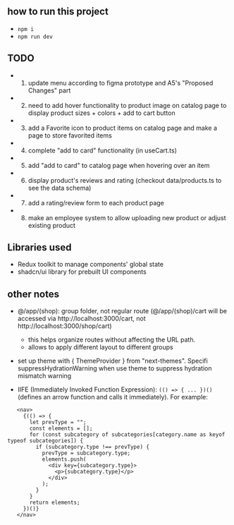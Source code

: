## how to run this project

- `npm i`
- `npm run dev`

## TODO

- 1. update menu according to figma prototype and A5's "Proposed Changes" part
- 2. need to add hover functionality to product image on catalog page to display product sizes + colors + add to cart button
- 3. add a Favorite icon to product items on catalog page and make a page to store favorited items
- 4. complete "add to card" functionality (in useCart.ts)
- 5. add "add to card" to catalog page when hovering over an item
- 6. display product's reviews and rating (checkout data/products.ts to see the data schema)
- 7. add a rating/review form to each product page
- 8. make an employee system to allow uploading new product or adjust existing product

## Libraries used

- Redux toolkit to manage components' global state
- shadcn/ui library for prebuilt UI components

## other notes

- @/app/(shop): group folder, not regular route (@/app/(shop)/cart will be accessed via http://localhost:3000/cart, not http://localhost:3000/shop/cart)

  - this helps organize routes without affecting the URL path.
  - allows to apply different layout to different groups

- set up theme with { ThemeProvider } from "next-themes". Specifi suppressHydrationWarning when use theme to suppress hydration mismatch warning
- IIFE (Immediately Invoked Function Expression): `(() => { ... })()` (defines an arrow function and calls it immediately). For example:

```
   <nav>
     {(() => {
       let prevType = "";
       const elements = [];
       for (const subcategory of subcategories[category.name as keyof typeof subcategories]) {
         if (subcategory.type !== prevType) {
           prevType = subcategory.type;
           elements.push(
             <div key={subcategory.type}>
               <p>{subcategory.type}</p>
             </div>
           );
         }
       }
       return elements;
     })()}
   </nav>
```
